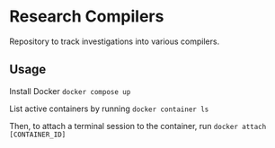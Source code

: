 # Research Compilers

Repository to track investigations into various compilers.

## Usage

Install Docker `docker compose up`

List active containers by running `docker container ls`

Then, to attach a terminal session to the container, run `docker attach [CONTAINER_ID]`
